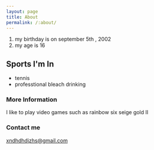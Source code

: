 ```yaml
---
layout: page
title: About
permalink: /:about/
---
```


<ol>
 	<li>my birthday is on september 5th , 2002</li>
 	<li>my age is 16</li>
</ol>

## Sports I'm In

<ul>
 	<li>tennis</li>
 	<li>professtional bleach drinking</li>
</ul>

### More Information

I like to play video games such as rainbow six seige gold II

### Contact me

[xndhdhdjzhs@gmail.com](mailto:)
